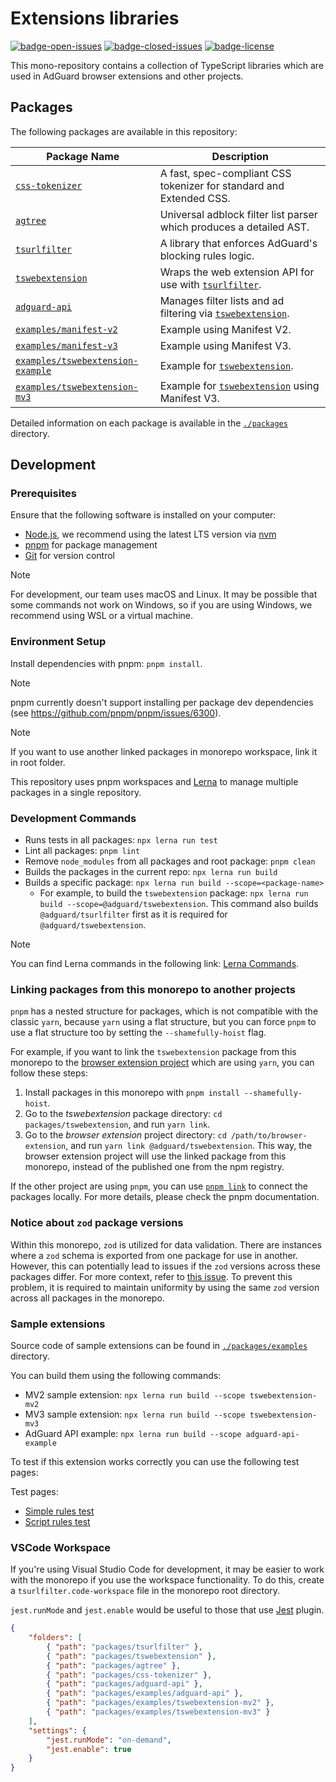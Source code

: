 # Extensions libraries

[![badge-open-issues]][open-issues] [![badge-closed-issues]][closed-issues] [![badge-license]][license-url]

This mono-repository contains a collection of TypeScript libraries which are used
in AdGuard browser extensions and other projects.

[badge-closed-issues]: https://img.shields.io/github/issues-closed/AdguardTeam/tsurlfilter
[badge-license]: https://img.shields.io/github/license/AdguardTeam/tsurlfilter
[badge-open-issues]: https://img.shields.io/github/issues/AdguardTeam/tsurlfilter
[closed-issues]: https://github.com/AdguardTeam/tsurlfilter/issues?q=is%3Aissue+is%3Aclosed
[license-url]: https://github.com/AdguardTeam/tsurlfilter/blob/master/LICENSE
[open-issues]: https://github.com/AdguardTeam/tsurlfilter/issues

## Packages

The following packages are available in this repository:

| Package Name                                   | Description                                                                          |
|------------------------------------------------|--------------------------------------------------------------------------------------|
| [`css-tokenizer`][csstokenizerreadme]          | A fast, spec-compliant CSS tokenizer for standard and Extended CSS.                  |
| [`agtree`][agtreereadme]                       | Universal adblock filter list parser which produces a detailed AST.                  |
| [`tsurlfilter`][tsurlfilterreadme]             | A library that enforces AdGuard's blocking rules logic.                              |
| [`tswebextension`][tswebextensionreadme]       | Wraps the web extension API for use with [`tsurlfilter`][tsurlfilterreadme].         |
| [`adguard-api`][adguardapireadme]              | Manages filter lists and ad filtering via [`tswebextension`][tswebextensionreadme].  |
| [`examples/manifest-v2`][manifestv2]           | Example using Manifest V2.                                                           |
| [`examples/manifest-v3`][manifestv3]           | Example using Manifest V3.                                                           |
| [`examples/tswebextension-example`][tswebextensionexample] | Example for [`tswebextension`][tswebextensionreadme].                    |
| [`examples/tswebextension-mv3`][tswebextensionmv3] | Example for [`tswebextension`][tswebextensionreadme] using Manifest V3.          |

Detailed information on each package is available in the [`./packages`][packages-dir] directory.

[adguardapireadme]: /packages/adguard-api/README.md
[agtreereadme]: /packages/agtree/README.md
[csstokenizerreadme]: /packages/css-tokenizer/README.md
[manifestv2]: /packages/examples/manifest-v2
[manifestv3]: /packages/examples/manifest-v3
[packages-dir]: /packages
[tsurlfilterreadme]: /packages/tsurlfilter/README.md
[tswebextensionexample]: /packages/examples/tswebextension-example
[tswebextensionmv3]: /packages/examples/tswebextension-mv3
[tswebextensionreadme]: /packages/tswebextension/README.md

## Development

### Prerequisites

Ensure that the following software is installed on your computer:

- [Node.js][nodejs], we recommend using the latest LTS version via [nvm][nvm]
- [pnpm][pnpm] for package management
- [Git][git] for version control

> [!NOTE]  
> For development, our team uses macOS and Linux. It may be possible that some commands not work on Windows,
> so if you are using Windows, we recommend using WSL or a virtual machine.

[git]: https://git-scm.com/
[nodejs]: https://nodejs.org/en/download
[nvm]: https://github.com/nvm-sh/nvm
[pnpm]: https://pnpm.io/installation

### Environment Setup

Install dependencies with pnpm: `pnpm install`.

> [!NOTE]  
> pnpm currently doesn't support installing per package dev dependencies (see https://github.com/pnpm/pnpm/issues/6300).

> [!NOTE]  
> If you want to use another linked packages in monorepo workspace, link it in root folder.

This repository uses pnpm workspaces and [Lerna][lerna] to manage multiple packages in a single repository.

[lerna]: https://lerna.js.org/

### Development Commands

- Runs tests in all packages: `npx lerna run test`
- Lint all packages: `pnpm lint`
- Remove `node_modules` from all packages and root package: `pnpm clean`
- Builds the packages in the current repo: `npx lerna run build`
- Builds a specific package: `npx lerna run build --scope=<package-name>`
  - For example, to build the `tswebextension` package: `npx lerna run build --scope=@adguard/tswebextension`.
    This command also builds `@adguard/tsurlfilter` first as it is required for `@adguard/tswebextension`.

> [!NOTE]
> You can find Lerna commands in the following link: [Lerna Commands][lernacommands].

[lernacommands]: https://lerna.js.org/docs/api-reference/commands

### Linking packages from this monorepo to another projects

`pnpm` has a nested structure for packages, which is not compatible with the classic `yarn`, because `yarn` using a flat
structure, but you can force `pnpm` to use a flat structure too by setting the `--shamefully-hoist` flag.

For example, if you want to link the `tswebextension` package from this monorepo to the
[browser extension project][browser-extension] which are using `yarn`, you can follow these steps:

1. Install packages in this monorepo with `pnpm install --shamefully-hoist`.
1. Go to the *tswebextension* package directory: `cd packages/tswebextension`, and run `yarn link`.
1. Go to the *browser extension* project directory: `cd /path/to/browser-extension`,
   and run `yarn link @adguard/tswebextension`.
   This way, the browser extension project will use the linked package from this monorepo, instead of the published one
   from the npm registry.

If the other project are using `pnpm`, you can use [`pnpm link`][pnpm-link] to connect the packages locally.
For more details, please check the pnpm documentation.

[browser-extension]: https://github.com/AdguardTeam/AdguardBrowserExtension
[pnpm-link]: https://pnpm.io/cli/link

### Notice about `zod` package versions

Within this monorepo, `zod` is utilized for data validation. There are instances where a `zod` schema is exported
from one package for use in another.
However, this can potentially lead to issues if the `zod` versions across these packages differ.
For more context, refer to [this issue][zod-issue].
To prevent this problem, it is required to maintain uniformity by using the same `zod` version across all packages
in the monorepo.

[zod-issue]: https://github.com/colinhacks/zod/issues/2663

### Sample extensions

Source code of sample extensions can be found in [`./packages/examples`][examples] directory.

You can build them using the following commands:

- MV2 sample extension: `npx lerna run build --scope tswebextension-mv2`
- MV3 sample extension: `npx lerna run build --scope tswebextension-mv3`
- AdGuard API example: `npx lerna run build --scope adguard-api-example`

To test if this extension works correctly you can use the following test pages:

Test pages:

- [Simple rules test][testcasessimplerules]
- [Script rules test][testcasesscriptrules]

[examples]: /packages/examples
[testcasesscriptrules]: https://testcases.agrd.dev/Filters/script-rules/test-script-rules.html
[testcasessimplerules]: https://testcases.agrd.dev/Filters/simple-rules/test-simple-rules.html

### VSCode Workspace

If you're using Visual Studio Code for development, it may be easier to work with the monorepo
if you use the workspace functionality.
To do this, create a `tsurlfilter.code-workspace` file in the monorepo root directory.

`jest.runMode` and `jest.enable` would be useful to those that use [Jest][jestplugin] plugin.

```json
{
    "folders": [
        { "path": "packages/tsurlfilter" },
        { "path": "packages/tswebextension" },
        { "path": "packages/agtree" },
        { "path": "packages/css-tokenizer" },
        { "path": "packages/adguard-api" },
        { "path": "packages/examples/adguard-api" },
        { "path": "packages/examples/tswebextension-mv2" },
        { "path": "packages/examples/tswebextension-mv3" }
    ],
    "settings": {
        "jest.runMode": "on-demand",
        "jest.enable": true
    }
}
```

[jestplugin]: https://marketplace.visualstudio.com/items?itemName=Orta.vscode-jest

